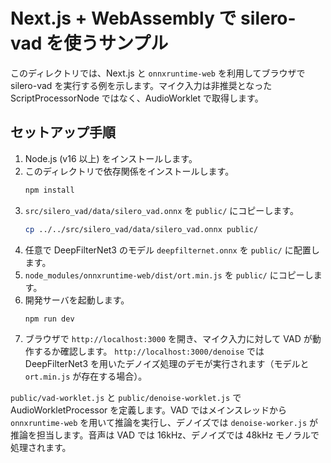# Next.js + WebAssembly で silero-vad を使うサンプル

このディレクトリでは、Next.js と `onnxruntime-web` を利用してブラウザで silero-vad を実行する例を示します。マイク入力は非推奨となった ScriptProcessorNode ではなく、AudioWorklet で取得します。

## セットアップ手順

1. Node.js (v16 以上) をインストールします。
2. このディレクトリで依存関係をインストールします。
   ```bash
   npm install
   ```
3. `src/silero_vad/data/silero_vad.onnx` を `public/` にコピーします。
   ```bash
   cp ../../src/silero_vad/data/silero_vad.onnx public/
   ```
4. 任意で DeepFilterNet3 のモデル `deepfilternet.onnx` を `public/` に配置します。
5. `node_modules/onnxruntime-web/dist/ort.min.js` を `public/` にコピーします。
6. 開発サーバを起動します。
   ```bash
   npm run dev
   ```
7. ブラウザで `http://localhost:3000` を開き、マイク入力に対して VAD が動作するか確認します。
   `http://localhost:3000/denoise` では DeepFilterNet3 を用いたデノイズ処理のデモが実行されます（モデルと `ort.min.js` が存在する場合）。

`public/vad-worklet.js` と `public/denoise-worklet.js` で AudioWorkletProcessor を定義します。VAD ではメインスレッドから `onnxruntime-web` を用いて推論を実行し、デノイズでは `denoise-worker.js` が推論を担当します。音声は VAD では 16kHz、デノイズでは 48kHz モノラルで処理されます。

